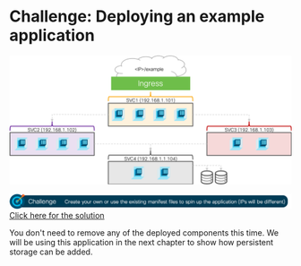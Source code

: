 # Challenge: Deploying an example application

![Application Design](img/app_design.png?raw=true "Application Design")

![Challenge 1](img/challenge1.png?raw=true "Challenge 1")
[Click here for the solution](./solutions/challenge1 "Click here for the solution")

You don't need to remove any of the deployed components this time. We will be using this application in the next chapter to show how persistent storage can be added.
